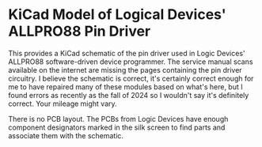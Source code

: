 # KiCad Model of Logical Devices' ALLPRO88 Pin Driver

This provides a KiCad schematic of the pin driver used in Logic Devices' ALLPRO88 software-driven device programmer.  The service manual scans available on the internet are missing the pages containing the pin driver circuitry.  I believe the schematic is correct, it's certainly correct enough for me to have repaired many of these modules based on what's here, but I found errors as recently as the fall of 2024 so I wouldn't say it's definitely correct.  Your mileage might vary.

There is no PCB layout.  The PCBs from Logic Devices have enough component designators marked in the silk screen to find parts and associate them with the schematic.
